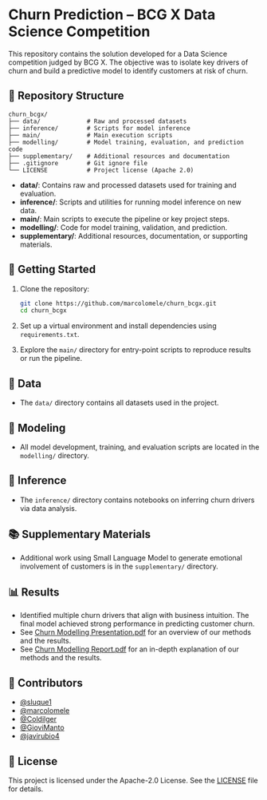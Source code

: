 # Churn Prediction – BCG X Data Science Competition

This repository contains the solution developed for a Data Science competition judged by BCG X. The objective was to isolate key drivers of churn and build a predictive model to identify customers at risk of churn.

## 📂 Repository Structure
```
churn_bcgx/
├── data/             # Raw and processed datasets
├── inference/        # Scripts for model inference
├── main/             # Main execution scripts
├── modelling/        # Model training, evaluation, and prediction code
├── supplementary/    # Additional resources and documentation
├── .gitignore        # Git ignore file
└── LICENSE           # Project license (Apache 2.0)
```

- **data/**: Contains raw and processed datasets used for training and evaluation.
- **inference/**: Scripts and utilities for running model inference on new data.
- **main/**: Main scripts to execute the pipeline or key project steps.
- **modelling/**: Code for model training, validation, and prediction.
- **supplementary/**: Additional resources, documentation, or supporting materials.

## 🚀 Getting Started

1. Clone the repository:
   ```bash
   git clone https://github.com/marcolomele/churn_bcgx.git
   cd churn_bcgx
   ```
2. Set up a virtual environment and install dependencies using `requirements.txt`.

3. Explore the `main/` directory for entry-point scripts to reproduce results or run the pipeline.

## 💽 Data

- The `data/` directory contains all datasets used in the project.

## 🧪 Modeling

- All model development, training, and evaluation scripts are located in the `modelling/` directory.

## 🔭 Inference

- The `inference/` directory contains notebooks on inferring churn drivers via data analysis.

## 📚 Supplementary Materials

- Additional work using Small Language Model to generate emotional involvement of customers is in the `supplementary/` directory.

## 📊 Results

- Identified multiple churn drivers that align with business intuition. The final model achieved strong performance in predicting customer churn.
- See [Churn Modelling Presentation.pdf](churn-modelling-presentation.pdf) for an overview of our methods and the results.
- See [Churn Modelling Report.pdf](churn-modelling-report.pdf) for an in-depth explanation of our methods and the results.

## 🤝 Contributors

- [@sluque1](https://github.com/sluque1)
- [@marcolomele](https://github.com/marcolomele)
- [@Coldilger](https://github.com/Coldilger)
- [@GioviManto](https://github.com/GioviManto)
- [@javirubio4](https://github.com/javirubio4)

## 🔑 License

This project is licensed under the Apache-2.0 License. See the [LICENSE](LICENSE) file for details.
